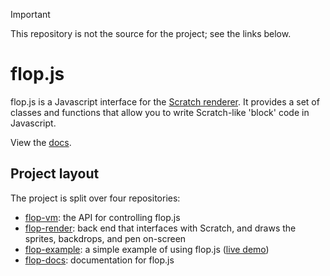 > [!IMPORTANT]
> This repository is not the source for the project; see the links below.

# flop.js

flop.js is a Javascript interface for the [Scratch renderer](https://scratch.mit.edu). It provides a set of classes and functions that allow you to write Scratch-like 'block' code in Javascript.

View the [docs](https://kingsuper195.github.io/flop-docs).

## Project layout

The project is split over four repositories:
* [flop-vm](https://github.com/kingsuper195/flop-vm): the API for controlling flop.js
* [flop-render](https://github.com/kingsuper195/flop-render): back end that interfaces with Scratch, and draws the sprites, backdrops, and pen on-screen
* [flop-example](https://github.com/kingsuper195/flop-example): a simple example of using flop.js ([live demo](https://flop-example.onrender.com/))
* [flop-docs](https://github.com/kingsuper195/flop-docs): documentation for flop.js

